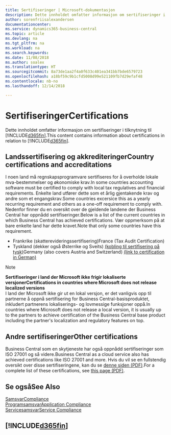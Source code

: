 ```yaml
---
title: Sertifiseringer | Microsoft-dokumentasjon
description: Dette innholdet omfatter informasjon om sertifiseringer i tilknytning til Business Central.
author: sorenfriisalexandersen
documentationcenter: 
ms.service: dynamics365-business-central
ms.topic: article
ms.devlang: na
ms.tgt_pltfrm: na
ms.workload: na
ms.search.keywords: 
ms.date: 11/08/2018
ms.author: soalex
ms.translationtype: HT
ms.sourcegitcommit: 8a73de1aa2f4a0f633c401ea341bb7bde6579723
ms.openlocfilehash: a18bf59c9b1cfd5008d99e521109fb7d29efaf48
ms.contentlocale: nb-no
ms.lasthandoff: 12/14/2018

---
```

# <a name="certifications"></a><span data-ttu-id="a92df-103">Sertifiseringer</span><span class="sxs-lookup"><span data-stu-id="a92df-103">Certifications</span></span>  
<span data-ttu-id="a92df-104">Dette innholdet omfatter informasjon om sertifiseringer i tilknytning til [!INCLUDE[d365fin](../includes/d365fin_md.md)].</span><span class="sxs-lookup"><span data-stu-id="a92df-104">This content contains information about certifications in relation to [!INCLUDE[d365fin](../includes/d365fin_md.md)].</span></span>  

## <a name="country-certifications-and-accreditations"></a><span data-ttu-id="a92df-105">Landssertifisering og akkrediteringer</span><span class="sxs-lookup"><span data-stu-id="a92df-105">Country certifications and accreditations</span></span>
<span data-ttu-id="a92df-106">I noen land må regnskapsprogramvare sertifiseres for å overholde lokale mva-bestemmelser og økonomiske krav.</span><span class="sxs-lookup"><span data-stu-id="a92df-106">In some countries accounting software must be certified to comply with local tax regulatives and financial requirements.</span></span> <span data-ttu-id="a92df-107">Enkelte land utfører dette som et årlig gjentakende krav og andre som et engangskrav.</span><span class="sxs-lookup"><span data-stu-id="a92df-107">Some countries excersice this as a yearly recurring requirement and others as a one-off requirement to comply with.</span></span> <span data-ttu-id="a92df-108">Nedenfor finner du en oversikt over de gjeldende landene der Business Central har oppnådd sertifiseringer.</span><span class="sxs-lookup"><span data-stu-id="a92df-108">Below is a list of the current countries in which Business Central has achieved certifications.</span></span> <span data-ttu-id="a92df-109">Vær oppmerksom på at bare enkelte land har dette kravet.</span><span class="sxs-lookup"><span data-stu-id="a92df-109">Note that only some countries have this requirement.</span></span>  
- <span data-ttu-id="a92df-110">Frankrike (skatterevideringssertifisering)</span><span class="sxs-lookup"><span data-stu-id="a92df-110">France (Tax Audit Certification)</span></span>
- <span data-ttu-id="a92df-111">Tyskland (dekker også Østerrike og Sveits) [(kobling til sertifisering på tysk)](https://www.bdo.de/de-de/themen/softwarebescheinungen/bdo/microsoft-dynamics-365-business-central)</span><span class="sxs-lookup"><span data-stu-id="a92df-111">Germany (also covers Austria and Switzerland) [(link to certification in German)](https://www.bdo.de/de-de/themen/softwarebescheinungen/bdo/microsoft-dynamics-365-business-central)</span></span>

> [!NOTE]  
>  <span data-ttu-id="a92df-112">**Sertifiseringer i land der Microsoft ikke frigir lokaliserte versjoner**</span><span class="sxs-lookup"><span data-stu-id="a92df-112">**Certifications in countries where Microsoft does not release localized versions**</span></span>  
> <span data-ttu-id="a92df-113">I land der Microsoft ikke gir ut en lokal versjon, er det vanligvis opp til partnerne å oppnå sertifisering for Business Central-basisproduktet, inkludert partnerens lokaliserings- og lovmessige funksjoner oppå.</span><span class="sxs-lookup"><span data-stu-id="a92df-113">In countries where Microsoft does not release a local version, it is usually up to the partners to achieve certification of the Business Central base product including the partner's localization and regulatory features on top.</span></span>

## <a name="other-certifications"></a><span data-ttu-id="a92df-114">Andre sertifiseringer</span><span class="sxs-lookup"><span data-stu-id="a92df-114">Other certifications</span></span>  
<span data-ttu-id="a92df-115">Business Central som en skytjeneste har også oppnådd sertifiseringer som ISO 27001 og så videre.</span><span class="sxs-lookup"><span data-stu-id="a92df-115">Business Central as a cloud service also has achieved certifications like ISO 27001 and more.</span></span> <span data-ttu-id="a92df-116">Hvis du vil se en fullstendig oversikt over disse sertifiseringene, kan du se [denne siden (PDF)](https://aka.ms/d365-compliance-list).</span><span class="sxs-lookup"><span data-stu-id="a92df-116">For a complete list of these certifications, see [this page (PDF)](https://aka.ms/d365-compliance-list).</span></span>

## <a name="see-also"></a><span data-ttu-id="a92df-117">Se også</span><span class="sxs-lookup"><span data-stu-id="a92df-117">See Also</span></span>  
[<span data-ttu-id="a92df-118">Samsvar</span><span class="sxs-lookup"><span data-stu-id="a92df-118">Compliance</span></span>](compliance-overview.md)  
[<span data-ttu-id="a92df-119">Programsamsvar</span><span class="sxs-lookup"><span data-stu-id="a92df-119">Application Compliance</span></span>](compliance-application-compliance.md)  
[<span data-ttu-id="a92df-120">Servicesamsvar</span><span class="sxs-lookup"><span data-stu-id="a92df-120">Service Compliance</span></span>](compliance-service-compliance.md)  

 ## [!INCLUDE[d365fin](../includes/free_trial_md.md)]  
 

